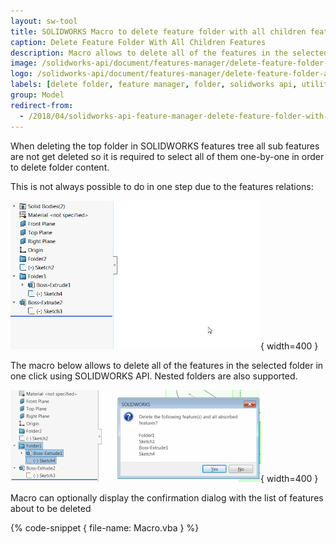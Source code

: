 ```yaml
---
layout: sw-tool
title: SOLIDWORKS Macro to delete feature folder with all children features
caption: Delete Feature Folder With All Children Features
description: Macro allows to delete all of the features in the selected folder in one click using SOLIDWORKS API
image: /solidworks-api/document/features-manager/delete-feature-folder-all-children/deleted-folder-features.png
logo: /solidworks-api/document/features-manager/delete-feature-folder-all-children/deleted-folder-features.svg
labels: [delete folder, feature manager, folder, solidworks api, utility]
group: Model
redirect-from:
  - /2018/04/solidworks-api-feature-manager-delete-feature-folder-with-all-children.html
---
```

When deleting the top folder in SOLIDWORKS features tree all sub features are not get deleted so it is required to select all of them one-by-one in order to delete folder content.

This is not always possible to do in one step due to the features relations:  

![Manually deleting the folder feature](delete-features-manually.gif){ width=400 }

The macro below allows to delete all of the features in the selected folder in one click using SOLIDWORKS API. Nested folders are also supported.

![Deleting the folder with all children features](delete-folder-with-features.png){ width=400 }

Macro can optionally display the confirmation dialog with the list of features about to be deleted

{% code-snippet { file-name: Macro.vba } %}
